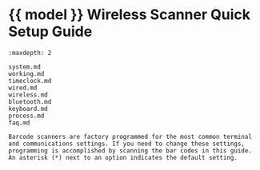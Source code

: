 # {{ model }} Wireless Scanner Quick Setup Guide
```{toctree}
:maxdepth: 2

system.md
working.md
timeclock.md
wired.md
wireless.md
bluetooth.md
keyboard.md
process.md
faq.md

```

```{note}
Barcode scanners are factory programmed for the most common terminal and communications settings. If you need to change these settings, programming is accomplished by scanning the bar codes in this guide. An asterisk (*) next to an option indicates the default setting.
```